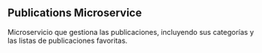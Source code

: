## Publications Microservice
Microservicio que gestiona las publicaciones, incluyendo sus categorías y las listas de publicaciones favoritas.